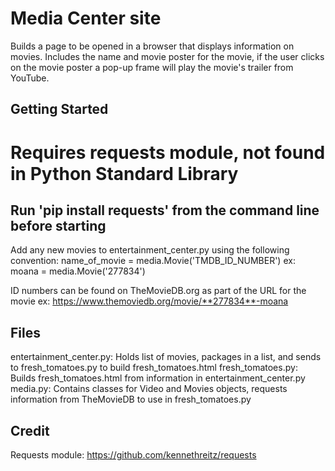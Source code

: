 # Media Center site

Builds a page to be opened in a browser that displays information on movies.
Includes the name and movie poster for the movie, if the user clicks
on the movie poster a pop-up frame will play the movie's trailer from YouTube.

Getting Started
---------------
# Requires requests module, not found in Python Standard Library
## Run 'pip install requests' from the command line before starting

Add any new movies to entertainment_center.py using the following convention:
name_of_movie = media.Movie('TMDB_ID_NUMBER')
ex: moana = media.Movie('277834')

ID numbers can be found on TheMovieDB.org as part of the URL for the movie
ex: https://www.themoviedb.org/movie/**277834**-moana

Files
------
entertainment_center.py: Holds list of movies, packages in a list, and sends
  to fresh_tomatoes.py to build fresh_tomatoes.html
fresh_tomatoes.py: Builds fresh_tomatoes.html from information in
  entertainment_center.py  
media.py: Contains classes for Video and Movies objects, requests information
  from TheMovieDB to use in fresh_tomatoes.py

Credit
------
Requests module: https://github.com/kennethreitz/requests
